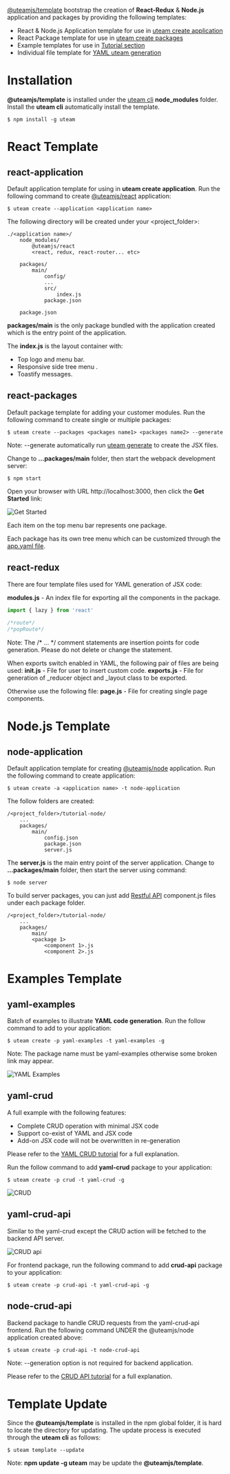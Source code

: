 [@uteamjs/template](https://u.team/document/template) bootstrap the creation of **React-Redux** & __Node.js__ application and packages by providing the following templates:
- React & Node.js Application template for use in [uteam create application](https://u.team/document/cli#create)
- React Package template for use in [uteam create packages](https://u.team/document/cli#create)
- Example templates for use in [Tutorial section](https://u.team/document/tutorial/helloworld)
- Individual file template for [YAML uteam generation](https://u.team/document/yaml/overview#uteam-generate)

# Installation
**@uteamjs/template** is installed under the [uteam cli](https://u.team/document/cli) __node_modules__ folder.  Install the __uteam cli__ automatically install the template.
```
$ npm install -g uteam
```

# React Template
## react-application
Default application template for using in __uteam create application__. Run the following command to create [@uteamjs/react](https://u.team/document/uteam-react/overview) application:
```
$ uteam create --application <application name>
```
The following directory will be created under your <project_folder>:
```
./<application name>/
    node_modules/
        @uteamjs/react  
        <react, redux, react-router... etc>

    packages/
        main/
            config/
            ...
            src/
                index.js
            package.json

    package.json
```
__packages/main__ is the only package bundled with the application created which is the entry point of the application.   

The __index.js__ is the layout container with:
- Top logo and menu bar.
- Responsive side tree menu .
- Toastify messages.
## react-packages
Default package template for adding your customer modules.  Run the following command to create single or multiple packages:
```
$ uteam create --packages <packages name1> <packages name2> --generate
```
Note: --generate automatically run [uteam generate](https://u.team/document/cli#generate) to create the JSX files.

Change to __...packages/main__ folder, then start the webpack development server:
```
$ npm start
```
Open your browser with URL http://localhost:3000, then click the __Get Started__ link:

![Get Started](https://u.team/assets/img/kix.sznz2xcqhgjb.png)

Each item on the top menu bar represents one package.  

Each package has its own tree menu which can be customized through the [app.yaml file](https://u.team/document/yaml/appyaml). 
## react-redux
There are four template files used for YAML generation of JSX code:

__modules.js__ - An index file for exporting all the components in the package.
```jsx
import { lazy } from 'react'
 
/*route*/
/*popRoute*/
```
Note: The /* … */ comment statements are insertion points for code generation. Please do not delete or change the statement.

When exports switch enabled in YAML, the following pair of files are being used:
__init.js__ - File for user to insert custom code.
__exports.js__ - File for generation of _reducer object and _layout class to be exported.

Otherwise use the following file:
__page.js__ - File for creating single page components.

# Node.js Template
## node-application
Default application template for creating [@uteamjs/node](https://u.team/document/uteam-node/overview) application.  Run the following command to create application:
```
$ uteam create -a <application name> -t node-application
```
The follow folders are created:
```
/<project_folder>/tutorial-node/
    ...
    packages/
        main/
            config.json
            package.json
            server.js
```
The __server.js__ is the main entry point of the server application.   Change to __...packages/main__ folder, then start the server using command:
```
$ node server
```
To build server packages, you can just add [Restful API](https://u.team/document/uteam-node/api) component.js files under each package folder.
```
/<project_folder>/tutorial-node/
    ...
    packages/
        main/
        <package 1>
            <component 1>.js
            <component 2>.js
```

# Examples Template
## yaml-examples
Batch of examples to illustrate __YAML code generation__. Run the follow command to add to your application:
```
$ uteam create -p yaml-examples -t yaml-examples -g
```
Note: The package name must be yaml-examples otherwise some broken link may appear.

![YAML Examples](https://u.team/assets/img/kix.k452tyxghxfs.png)

## yaml-crud 
A full example with the following features:
- Complete CRUD operation with minimal JSX code
- Support co-exist of YAML and JSX code
- Add-on JSX code will not be overwritten in re-generation

Please refer to the [YAML CRUD tutorial](https://u.team/document/tutorial/crud) for a full explanation.

Run the follow command to add **yaml-crud** package to your application:
```
$ uteam create -p crud -t yaml-crud -g
```
![CRUD](https://u.team/assets/img/kix.tbr16n77h14y.png)
## yaml-crud-api
Similar to the yaml-crud except the CRUD action will be fetched to the backend API server. 

![CRUD api](https://u.team/assets/img/kix.z7pqrddqn169.png)

For frontend package, run the following command to add **crud-api** package to your application:
```
$ uteam create -p crud-api -t yaml-crud-api -g
```
## node-crud-api
Backend package to handle CRUD requests from the yaml-crud-api frontend. Run the following command UNDER the @uteamjs/node application created above:
```
$ uteam create -p crud-api -t node-crud-api
```
Note: --generation option is not required for backend application.

Please refer to the [CRUD API tutorial](https://u.team/document/tutorial/crudapi) for a full explanation.

# Template Update
Since the **@uteamjs/template** is installed in the npm global folder, it is hard to locate the directory for updating.  The update process is executed through the **uteam cli** as follows:
```
$ uteam template --update
```
Note: **npm update -g uteam** may be update the **@uteamjs/template**.